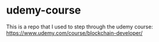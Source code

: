 # udemy-course
This is a repo that I used to step through the udemy course: https://www.udemy.com/course/blockchain-developer/
